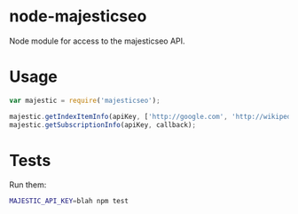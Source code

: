 node-majesticseo
================

Node module for access to the majesticseo API.

# Usage
```javascript
var majestic = require('majesticseo');

majestic.getIndexItemInfo(apiKey, ['http://google.com', 'http://wikipedia.com'], {dataSource: 'fresh'}, callback);
majestic.getSubscriptionInfo(apiKey, callback);
```

# Tests
Run them:
```bash
MAJESTIC_API_KEY=blah npm test
```
